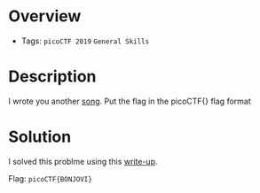 # Overview
- Tags: `picoCTF 2019` `General Skills`

# Description
I wrote you another [song](https://jupiter.challenges.picoctf.org/static/62f0cc3605aaf108a4f743b5b7f0dac4/lyrics.txt). Put the flag in the picoCTF{} flag format

# Solution
I solved this problme using this [write-up](https://github.com/Dvd848/CTFs/blob/master/2019_picoCTF/1_wanna_b3_a_r0ck5tar.md).

Flag: `picoCTF{BONJOVI}`
